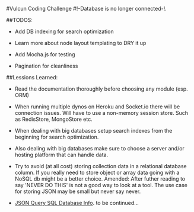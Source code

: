 #Vulcun Coding Challenge
#!-Database is no longer connected-!.

##TODOS:

- Add DB indexing for search optimization

- Learn more about node layout templating to DRY it up

- Add Mocha.js for testing

- Pagination for cleanliness

##Lessions Learned:

- Read the documentation thoroughly before choosing any module (esp. ORM)

- When running multiple dynos on Heroku and Socket.io there will be connection issues. Will have to use a non-memory session store. Such as RedisStore, MongoStore etc.

- When dealing with big databases setup search indexes from the beginning for search optimization.

- Also dealing with big databases make sure to choose a server and/or hosting platform that can handle data.

- Try to avoid (at all cost) storing collection data in a relational database column. If you really need to store object or array data going with a NoSQL db might be a better choice. Amended: After futher reading to say 'NEVER DO THIS' is not a good way to look at a tool. The use case for storing JSON may be small but never say never.

- [JSON Query SQL Database Info](http://stackoverflow.com/questions/23723473/query-json-inside-sql-server-2012-column).
to be continued...

